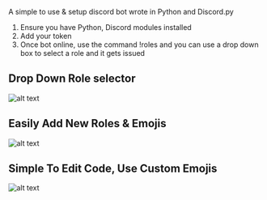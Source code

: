 A simple to use & setup discord bot wrote in Python and Discord.py

1. Ensure you have Python, Discord modules installed
2. Add your token
3. Once bot online, use the command !roles and you can use a drop down box to select a role and it gets issued


## Drop Down Role selector
![alt text](https://i.imgur.com/3va8Rs2.png)

## Easily Add New Roles & Emojis
![alt text](https://i.imgur.com/2KO0OPU.png)

## Simple To Edit Code, Use Custom Emojis
![alt text](https://i.imgur.com/83A5Eup.png)

